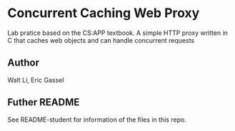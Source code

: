 # Concurrent Caching Web Proxy
Lab pratice based on the CS:APP textbook.
A simple HTTP proxy written in C that caches web objects and can handle concurrent requests

## Author
Walt Li, Eric Gassel

## Futher README
See README-student for information of the files in this repo.